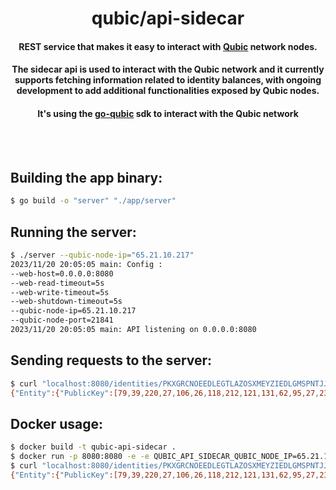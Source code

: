 <br /><br />

<div align="center">
  <h1>qubic/api-sidecar</h1>
  <h4> REST service that makes it easy to interact with
    <a href="https://docs.qubic.world/">Qubic</a> network nodes.</h4>
  <h4>The sidecar api is used to interact with the Qubic network and it currently supports fetching information related to identity balances, with ongoing development to add additional functionalities exposed by Qubic nodes.</h4>
  <h4>It's using the <a href="https://github.com/0xluk/go-qubic"> go-qubic</a> sdk to interact with the Qubic network</h4>
</div>

<br /><br />

## Building the app binary:
```bash
$ go build -o "server" "./app/server"
```

## Running the server:
```bash
$ ./server --qubic-node-ip="65.21.10.217"
2023/11/20 20:05:05 main: Config :
--web-host=0.0.0.0:8080
--web-read-timeout=5s
--web-write-timeout=5s
--web-shutdown-timeout=5s
--qubic-node-ip=65.21.10.217
--qubic-node-port=21841
2023/11/20 20:05:05 main: API listening on 0.0.0.0:8080
```

## Sending requests to the server:
```bash
$ curl "localhost:8080/identities/PKXGRCNOEEDLEGTLAZOSXMEYZIEDLGMSPNTJJJBHIBJISHFFYBBFDVGHRJQF"
{"Entity":{"PublicKey":[79,39,220,27,106,26,118,212,121,131,62,95,27,237,13,109,119,199,5,160,41,10,99,45,233,71,148,219,238,103,13,250],"IncomingAmount":10000,"OutgoingAmount":0,"NumberOfIncomingTransfers":125980,"NumberOfOutgoingTransfers":1047,"LatestIncomingTransferTick":10703131,"LatestOutgoingTransferTick":10701088},"Tick":10871666,"SpectrumIndex":14427983,"Siblings":[]}
```

## Docker usage:
```bash
$ docker build -t qubic-api-sidecar .
$ docker run -p 8080:8080 -e -e QUBIC_API_SIDECAR_QUBIC_NODE_IP=65.21.10.217 qubic-api-sidecar
$ curl "localhost:8080/identities/PKXGRCNOEEDLEGTLAZOSXMEYZIEDLGMSPNTJJJBHIBJISHFFYBBFDVGHRJQF"
{"Entity":{"PublicKey":[79,39,220,27,106,26,118,212,121,131,62,95,27,237,13,109,119,199,5,160,41,10,99,45,233,71,148,219,238,103,13,250],"IncomingAmount":10000,"OutgoingAmount":0,"NumberOfIncomingTransfers":125980,"NumberOfOutgoingTransfers":1047,"LatestIncomingTransferTick":10703131,"LatestOutgoingTransferTick":10701088},"Tick":10871666,"SpectrumIndex":14427983,"Siblings":[]}
```
